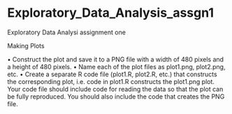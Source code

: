Exploratory_Data_Analysis_assgn1
================================

Exploratory Data Analysi assignment one

Making Plots

•	Construct the plot and save it to a PNG file with a width of 480 pixels and a height of 480 pixels.
•	Name each of the plot files as plot1.png, plot2.png, etc.
•	Create a separate R code file (plot1.R, plot2.R, etc.) that constructs the corresponding plot, i.e. code in plot1.R constructs the plot1.png plot. Your code file should include code for reading the data so that the plot can be fully reproduced. You should also include the code that creates the PNG file.

